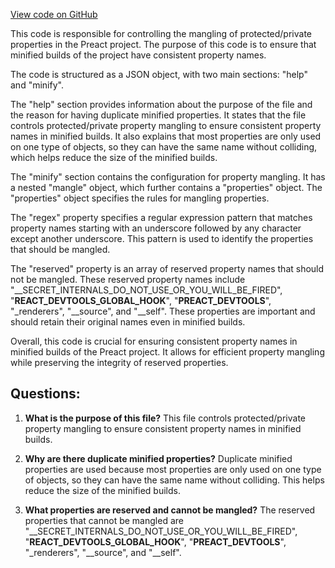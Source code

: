 [View code on GitHub](https://github.com/preactjs/preact/debug/mangle.json)

This code is responsible for controlling the mangling of protected/private properties in the Preact project. The purpose of this code is to ensure that minified builds of the project have consistent property names. 

The code is structured as a JSON object, with two main sections: "help" and "minify". 

The "help" section provides information about the purpose of the file and the reason for having duplicate minified properties. It states that the file controls protected/private property mangling to ensure consistent property names in minified builds. It also explains that most properties are only used on one type of objects, so they can have the same name without colliding, which helps reduce the size of the minified builds.

The "minify" section contains the configuration for property mangling. It has a nested "mangle" object, which further contains a "properties" object. The "properties" object specifies the rules for mangling properties. 

The "regex" property specifies a regular expression pattern that matches property names starting with an underscore followed by any character except another underscore. This pattern is used to identify the properties that should be mangled.

The "reserved" property is an array of reserved property names that should not be mangled. These reserved property names include "__SECRET_INTERNALS_DO_NOT_USE_OR_YOU_WILL_BE_FIRED", "__REACT_DEVTOOLS_GLOBAL_HOOK__", "__PREACT_DEVTOOLS__", "_renderers", "__source", and "__self". These properties are important and should retain their original names even in minified builds.

Overall, this code is crucial for ensuring consistent property names in minified builds of the Preact project. It allows for efficient property mangling while preserving the integrity of reserved properties.
## Questions: 
 1. **What is the purpose of this file?**
   This file controls protected/private property mangling to ensure consistent property names in minified builds.

2. **Why are there duplicate minified properties?**
   Duplicate minified properties are used because most properties are only used on one type of objects, so they can have the same name without colliding. This helps reduce the size of the minified builds.

3. **What properties are reserved and cannot be mangled?**
   The reserved properties that cannot be mangled are "__SECRET_INTERNALS_DO_NOT_USE_OR_YOU_WILL_BE_FIRED", "__REACT_DEVTOOLS_GLOBAL_HOOK__", "__PREACT_DEVTOOLS__", "_renderers", "__source", and "__self".